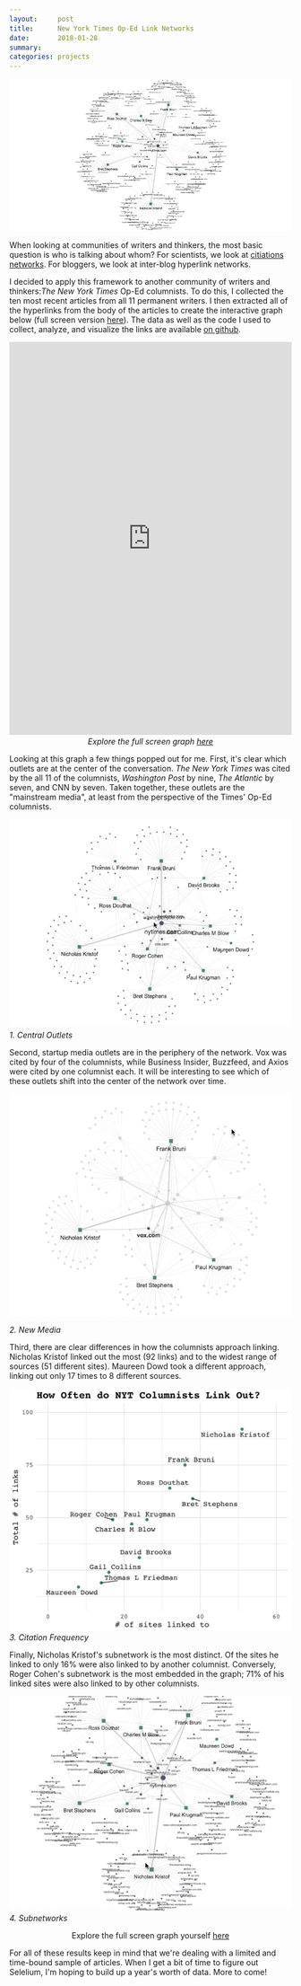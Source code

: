 ```yaml
---
layout:     post
title:      New York Times Op-Ed Link Networks
date:       2018-01-28
summary:    
categories: projects
---
```


![](/images/2018-01-28-nyt-graph-header.png)

When looking at communities of writers and thinkers, the most basic question is who is talking about whom? For scientists, we look at [citiations networks](https://kieranhealy.org/blog/archives/2013/06/18/a-co-citation-network-for-philosophy/). For bloggers, we look at inter-blog hyperlink networks. 

I decided to apply this framework to another community of writers and thinkers:_The New York Times_ Op-Ed columnists. To do this, I collected the ten most recent articles from all 11 permanent writers. I then extracted all of the hyperlinks from the body of the articles to create the interactive graph below (full screen version [here](http://etachov.io/projects/nyt_citation_graph.html)). The data as well as the code I used to collect, analyze, and visualize the links are available [on github](https://github.com/etachov/nyt_opinion_citations).

<iframe width='100%' height='700px' frameBorder='0' src='http://etachov.io/projects/nyt_citation_graph_simple.html'></iframe>
<center><i>Explore the full screen graph  <a href = "http://etachov.io/projects/nyt_citation_graph.html" target = "_blank">here</a></i></center>


Looking at this graph a few things popped out for me. First, it's clear which outlets are at the center of the conversation. _The New York Times_ was cited by the all 11 of the columnists, _Washington Post_ by nine, _The Atlantic_ by seven, and CNN by seven. Taken together, these outlets are the "mainstream media", at least from the perspective of the Times' Op-Ed columnists.

![](/images/2018-01-28-nyt-graph-1-top-sources.gif)
*1. Central Outlets*

Second, startup media outlets are in the periphery of the network. Vox was cited by four of the columnists, while Business Insider, Buzzfeed, and Axios were cited by one columnist each. It will be interesting to see which of these outlets shift into the center of the network over time.

![](/images/2018-01-28-nyt-graph-2-startup-media.gif)
*2. New Media*

Third, there are clear differences in how the columnists approach linking. Nicholas Kristof linked out the most (92 links) and to the widest range of sources (51 different sites). Maureen Dowd took a different approach, linking out only 17 times to 8 different sources.

![](/images/2018-01-28-citation_frequency.png)
*3. Citation Frequency*

Finally, Nicholas Kristof's subnetwork is the most distinct. Of the sites he linked to only 16% were also linked to by another columnist. Conversely, Roger Cohen's subnetwork is the most embedded in the graph; 71% of his linked sites were also linked to by other columnists.

![](/images/2018-01-28-nyt-graph-4-distinct.gif)
*4. Subnetworks*

<center>Explore the full screen graph yourself  <a href = "http://etachov.io/projects/nyt_citation_graph.html" target = "_blank">here</a></center>

For all of these results keep in mind that we're dealing with a limited and time-bound sample of articles. When I get a bit of time to figure out Selelium, I'm hoping to build up a year's worth of data. More to come!